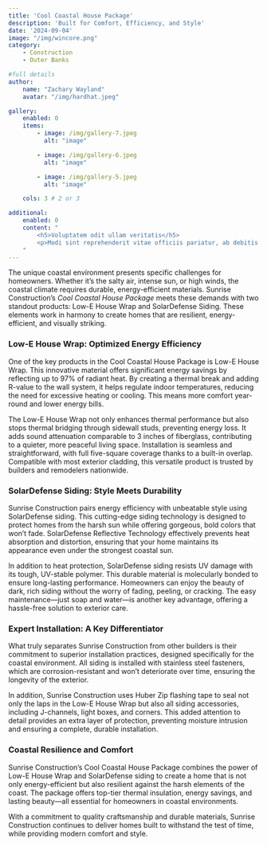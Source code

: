 ```yaml
---
title: 'Cool Coastal House Package'
description: 'Built for Comfort, Efficiency, and Style'
date: '2024-09-04'
image: "/img/wincore.png"
category:
    - Construction
    - Outer Banks

#full details
author:
    name: "Zachary Wayland"
    avatar: "/img/hardhat.jpeg"

gallery:
    enabled: 0
    items:
        - image: /img/gallery-7.jpeg
          alt: "image"

        - image: /img/gallery-6.jpeg
          alt: "image"

        - image: /img/gallery-5.jpeg
          alt: "image"

    cols: 3 # 2 or 3

additional:
    enabled: 0
    content: "
        <h5>Voluptatem odit ullam veritatis</h5>
        <p>Modi sint reprehenderit vitae officiis pariatur, ab debitis voluptate ea eius assumenda beatae, tempora, dolores deserunt, ipsam ipsum! Quod ipsam consequuntur distinctio velit sed ipsum quisquam, itaque placeat error non animi quam aut similique nulla ab. Quaerat dicta, dolores veritatis magnam quae aut omnis in porro.</p>
    "
---
```


The unique coastal environment presents specific challenges for homeowners. Whether it’s the salty air, intense sun, or high winds, the coastal climate requires durable, energy-efficient materials. Sunrise Construction’s *Cool Coastal House Package* meets these demands with two standout products: Low-E House Wrap and SolarDefense Siding. These elements work in harmony to create homes that are resilient, energy-efficient, and visually striking.

### Low-E House Wrap: Optimized Energy Efficiency
One of the key products in the Cool Coastal House Package is Low-E House Wrap. This innovative material offers significant energy savings by reflecting up to 97% of radiant heat. By creating a thermal break and adding R-value to the wall system, it helps regulate indoor temperatures, reducing the need for excessive heating or cooling. This means more comfort year-round and lower energy bills.

The Low-E House Wrap not only enhances thermal performance but also stops thermal bridging through sidewall studs, preventing energy loss. It adds sound attenuation comparable to 3 inches of fiberglass, contributing to a quieter, more peaceful living space. Installation is seamless and straightforward, with full five-square coverage thanks to a built-in overlap. Compatible with most exterior cladding, this versatile product is trusted by builders and remodelers nationwide.

### SolarDefense Siding: Style Meets Durability
Sunrise Construction pairs energy efficiency with unbeatable style using SolarDefense siding. This cutting-edge siding technology is designed to protect homes from the harsh sun while offering gorgeous, bold colors that won’t fade. SolarDefense Reflective Technology effectively prevents heat absorption and distortion, ensuring that your home maintains its appearance even under the strongest coastal sun.

In addition to heat protection, SolarDefense siding resists UV damage with its tough, UV-stable polymer. This durable material is molecularly bonded to ensure long-lasting performance. Homeowners can enjoy the beauty of dark, rich siding without the worry of fading, peeling, or cracking. The easy maintenance—just soap and water—is another key advantage, offering a hassle-free solution to exterior care.

### Expert Installation: A Key Differentiator
What truly separates Sunrise Construction from other builders is their commitment to superior installation practices, designed specifically for the coastal environment. All siding is installed with stainless steel fasteners, which are corrosion-resistant and won’t deteriorate over time, ensuring the longevity of the exterior.

In addition, Sunrise Construction uses Huber Zip flashing tape to seal not only the laps in the Low-E House Wrap but also all siding accessories, including J-channels, light boxes, and corners. This added attention to detail provides an extra layer of protection, preventing moisture intrusion and ensuring a complete, durable installation.

### Coastal Resilience and Comfort
Sunrise Construction’s Cool Coastal House Package combines the power of Low-E House Wrap and SolarDefense siding to create a home that is not only energy-efficient but also resilient against the harsh elements of the coast. The package offers top-tier thermal insulation, energy savings, and lasting beauty—all essential for homeowners in coastal environments.

With a commitment to quality craftsmanship and durable materials, Sunrise Construction continues to deliver homes built to withstand the test of time, while providing modern comfort and style.

